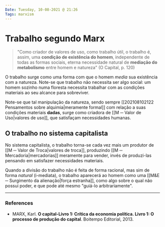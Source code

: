 ```yaml
---
Date: Tuesday, 10-08-2021 @ 21:26
Tags: marxism
---
```

# Trabalho segundo Marx
> "Como criador de valores de uso, como trabalho útil, o trabalho é, assim, uma **condição de existência do homem**, independente de todas as formas sociais, eterna necessidade natural de **mediação do metabolismo** entre homem e natureza" (O Capital, p. 120)

O trabalho surge como uma forma com que o homem *media* sua existência com a natureza. Note-se que trabalho não necessita ser algo social: um homem sozinho numa floresta necessita trabalhar com as condições materiais ao seu alcance para sobreviver. 

Note-se que tal manipulação da natureza, sendo sempre [[202108102122 Pensamentos sobre alquimia|meramente formal]] com relação a suas condições materiais **dadas**, surge como criadora de [[M ─ Valor de Uso|valores de uso]], que satisfaçam necessidades humanas. 

## O trabalho no sistema capitalista
No sistema capitalista, o trabalho torna-se cada vez mais um produtor de [[M ─ Valor de Troca|valores de troca]], produzindo [[M ─ Mercadoria|mercadorias]] meramente para vender, invés de produzi-las pensando em satisfazer necessidades materiais.

Quando a divisão do trabalho não é feita de forma racional, mas sim de forma *natural* (i-mediata), o trabalho aparecerá ao homem como uma [[M&E ─ Surgimento da alienação|força estranha]], como algo sobre o qual não possui poder, e que pode até mesmo "guiá-lo arbitrariamente". 

---
### References
- MARX, Karl. **O capital-Livro 1: Crítica da economia política. Livro 1: O processo de produção do capital**. Boitempo Editorial, 2013.